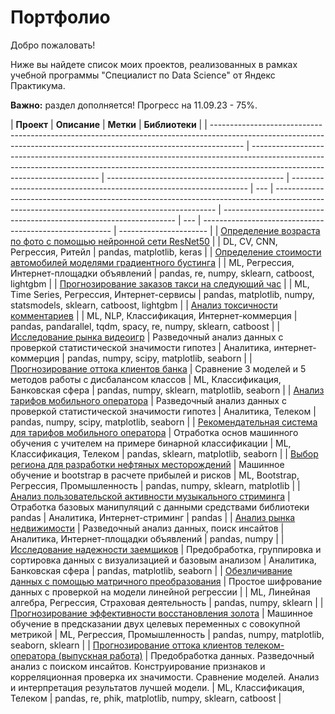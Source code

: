 # Портфолио

Добро пожаловать!

Ниже вы найдете список моих проектов, реализованных в рамках учебной программы "Специалист по Data Science" от Яндекс Практикума.

**Важно:** раздел дополняется! Прогресс на 11.09.23 - 75%.

| **Проект**                                                                                                                                                           | **Описание**                                                                                                                                                                                         | **Метки**                                    | **Библиотеки**                                                      |
| -------------------------------------------------------------------------------------------------------------------------------------------------------------------- | ---------------------------------------------------------------------------------------------------------------------------------------------------------------------------------------------------- | -------------------------------------------- | ------------------------------------------------------------------- | --- | --------------------------------------------------------------------------------------------------------------------------------------------- | ------------------------------------------------------------------ | --- | ------------------------------------------------------- | ---------------------- |
| [Определение возраста по фото с помощью нейронной сети ResNet50](https://github.com/QXm8s/Portfolio/blob/main/age_recognition/project.ipynb)                         |                                                                                                                                                                                                      | DL, CV, CNN, Регрессия, Ритейл               | pandas, matplotlib, keras                                           |
| [Определение стоимости автомобилей моделями градиентного бустинга](https://github.com/QXm8s/Portfolio/blob/main/car_price_prediction/project.ipynb)                  |                                                                                                                                                                                                      | ML, Регрессия, Интернет-площадки объявлений  | pandas, re, numpy, sklearn, catboost, lightgbm                      |
| [Прогнозирование заказов такси на следующий час](https://github.com/QXm8s/Portfolio/blob/main/taxi_orders_forecast/project.ipynb)                                    |                                                                                                                                                                                                      | ML, Time Series, Регрессия, Интернет-сервисы | pandas, matplotlib, numpy, statsmodels, sklearn, catboost, lightgbm |
| [Анализ токсичности комментариев](https://github.com/QXm8s/Portfolio/blob/main/toxic_comment_detection/project.ipynb)                                                |                                                                                                                                                                                                      | ML, NLP, Классификация, Интернет-коммерция   | pandas, pandarallel, tqdm, spacy, re, numpy, sklearn, catboost      |
| [Исследование рынка видеоигр](https://github.com/QXm8s/Portfolio/blob/main/video_games_market_analysis/project.ipynb)                                                | Разведочный анализ данных с проверкой статистической значимости гипотез                                                                                                                              | Аналитика, интернет-коммерция                | pandas, numpy, scipy, matplotlib, seaborn                           |
| [Прогнозирование оттока клиентов банка](https://github.com/QXm8s/Portfolio/blob/main/bank_churn_prediction/project.ipynb)                                            | Сравнение 3 моделей и 5 методов работы с дисбалансом классов                                                                                                                                         | ML, Классификация, Банковская сфера          | pandas, numpy, sklearn, matplotlib, seaborn                         |
| [Анализ тарифов мобильного оператора](https://github.com/QXm8s/Portfolio/blob/main/mobile_operator_hypothesis_testing/project.ipynb)                                 | Разведочный анализ данных с проверкой статистической значимости гипотез                                                                                                                              | Аналитика, Телеком                           | pandas, numpy, scipy, matplotlib, seaborn                           |
| [Рекомендательная система для тарифов мобильного оператора](https://github.com/QXm8s/Portfolio/blob/main/mobile_operator_fare_recommendation/project.ipynb)          | Отработка основ машинного обучения с учителем на примере бинарной классификации                                                                                                                      | ML, Классификация, Телеком                   | pandas, sklearn, matplotlib, seaborn                                |
| [Выбор региона для разработки нефтяных месторождений](https://github.com/QXm8s/Portfolio/blob/main/oil_chink_placement_research/project.ipynb)                       | Машинное обучение и bootstrap в расчете прибылей и рисков                                                                                                                                            | ML, Bootstrap, Регрессия, Промышленность     | pandas, numpy, sklearn, matplotlib                                  |
| [Анализ пользовательской активности музыкального стриминга](https://github.com/QXm8s/Portfolio/blob/main/pandas_basic_data_processing/project.ipynb)                 | Отработка базовых манипуляций с данными средствами библиотеки pandas                                                                                                                                 | Аналитика, Интернет-стриминг                 | pandas                                                              |
| [Анализ рынка недвижимости](https://github.com/QXm8s/Portfolio/blob/main/real_estate_market_analysis/project.ipynb)                                                  | Разведочный анализ данных, поиск инсайтов                                                                                                                                                            | Аналитика, Интернет-площадки объявлений      | pandas, numpy                                                       |
| [Исследование надежности заемщиков](https://github.com/QXm8s/Portfolio/blob/main/borrower_reliability_analysis/project.ipynb)                                        | Предобработка, группировка и сортировка данных с визуализацией и базовым анализом                                                                                                                    | Аналитика, Банковская сфера                  | pandas, matplotlib, seaborn                                         |     | [Обезличивание данных с помощью матричного преобразования](https://github.com/QXm8s/Portfolio/blob/main/data_depersonalization/project.ipynb) | Простое шифрование данных с проверкой на модели линейной регрессии |     | ML, Линейная алгебра, Регрессия, Страховая деятельность | pandas, numpy, sklearn |
| [Прогнозирование эффективности восстановления золота](https://github.com/QXm8s/Portfolio/blob/main/gold_refinement_research/project.ipynb)                           | Машинное обучение в предсказании двух целевых переменных с совокупной метрикой                                                                                                                       | ML, Регрессия, Промышленность                | pandas, numpy, matplotlib, seaborn, sklearn                         |
| [Прогнозирование оттока клиентов телеком-оператора (выпускная работа)](https://github.com/QXm8s/Portfolio/blob/main/telecom_operator_churn_prediction/project.ipynb) | Предобработка данных. Разведочный анализ с поиском инсайтов. Конструирование признаков и корреляционная проверка их значимости. Сравнение моделей. Анализ и интерпретация результатов лучшей модели. | ML, Классификация, Телеком                   | pandas, re, phik, matplotlib, numpy, sklearn, catboost              |
